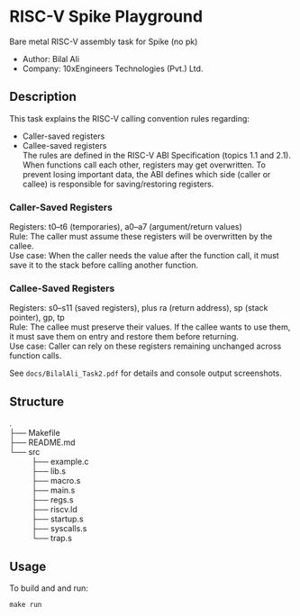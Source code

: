 # RISC-V Spike Playground
Bare metal RISC-V assembly task for Spike (no pk) <br>
- Author: Bilal Ali <br>
- Company: 10xEngineers Technologies (Pvt.) Ltd.

## Description

This task explains the RISC-V calling convention rules regarding:<br>
- Caller-saved registers<br>
- Callee-saved registers<br>
The rules are defined in the RISC-V ABI Specification (topics 1.1 and 2.1).<br>
When functions call each other, registers may get overwritten. To prevent losing important data, the ABI defines which side (caller or callee) is responsible for saving/restoring registers.<br>
### Caller-Saved Registers
Registers: t0–t6 (temporaries), a0–a7 (argument/return values)<br>
Rule: The caller must assume these registers will be overwritten by the callee.<br>
Use case: When the caller needs the value after the function call, it must save it to the stack before calling another function.<br>
### Callee-Saved Registers
Registers: s0–s11 (saved registers), plus ra (return address), sp (stack pointer), gp, tp<br>
Rule: The callee must preserve their values. If the callee wants to use them, it must save them on entry and restore them before returning.<br>
Use case: Caller can rely on these registers remaining unchanged across function calls.<br>

See `docs/BilalAli_Task2.pdf` for details and console output screenshots.
## Structure

.<br>
├── Makefile<br>
├── README.md<br>
└── src<br>
&nbsp;&nbsp;&nbsp;&nbsp;&nbsp;&nbsp;&nbsp;&nbsp;&nbsp;&nbsp;├── example.c<br>
&nbsp;&nbsp;&nbsp;&nbsp;&nbsp;&nbsp;&nbsp;&nbsp;&nbsp;&nbsp;├── lib.s<br>
&nbsp;&nbsp;&nbsp;&nbsp;&nbsp;&nbsp;&nbsp;&nbsp;&nbsp;&nbsp;├── macro.s<br>
&nbsp;&nbsp;&nbsp;&nbsp;&nbsp;&nbsp;&nbsp;&nbsp;&nbsp;&nbsp;├── main.s<br>
&nbsp;&nbsp;&nbsp;&nbsp;&nbsp;&nbsp;&nbsp;&nbsp;&nbsp;&nbsp;├── regs.s<br>
&nbsp;&nbsp;&nbsp;&nbsp;&nbsp;&nbsp;&nbsp;&nbsp;&nbsp;&nbsp;├── riscv.ld<br>
&nbsp;&nbsp;&nbsp;&nbsp;&nbsp;&nbsp;&nbsp;&nbsp;&nbsp;&nbsp;├── startup.s<br>
&nbsp;&nbsp;&nbsp;&nbsp;&nbsp;&nbsp;&nbsp;&nbsp;&nbsp;&nbsp;├── syscalls.s<br>
&nbsp;&nbsp;&nbsp;&nbsp;&nbsp;&nbsp;&nbsp;&nbsp;&nbsp;&nbsp;└── trap.s<br>


## Usage

To build and and run:

`make run`



